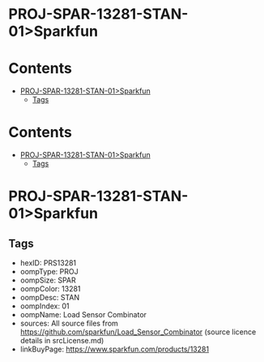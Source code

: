 
PROJ-SPAR-13281-STAN-01>Sparkfun
================================

Contents
========

* [PROJ-SPAR-13281-STAN-01>Sparkfun](#proj-spar-13281-stan-01sparkfun)
	* [Tags](#tags)

Contents
========

* [PROJ-SPAR-13281-STAN-01>Sparkfun](#proj-spar-13281-stan-01sparkfun)
	* [Tags](#tags)

# PROJ-SPAR-13281-STAN-01>Sparkfun

## Tags

- hexID: PRS13281
- oompType: PROJ
- oompSize: SPAR
- oompColor: 13281
- oompDesc: STAN
- oompIndex: 01
- oompName: Load Sensor Combinator
- sources: All source files from https://github.com/sparkfun/Load_Sensor_Combinator (source licence details in srcLicense.md)
- linkBuyPage: https://www.sparkfun.com/products/13281
